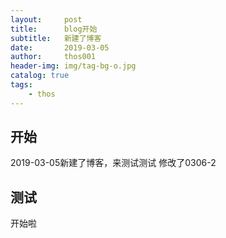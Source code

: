```yaml
---
layout:     post
title:      blog开始
subtitle:   新建了博客
date:       2019-03-05
author:     thos001
header-img: img/tag-bg-o.jpg
catalog: true
tags:
    - thos
---
```

## 开始
2019-03-05新建了博客，来测试测试
修改了0306-2

## 测试
开始啦

